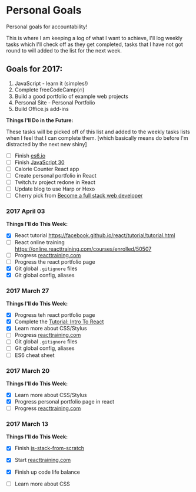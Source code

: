 # Personal Goals

Personal goals for accountability!

This is where I am keeping a log of what I want to achieve, I'll log weekly tasks which I'll check off as they get completed, tasks that I have not got round to will added to the list for the next week.

## Goals for 2017:

1. JavaScript - learn it (simples!)
2. Complete freeCodeCamp(:fire:)
3. Build a good portfolio of example web projects 
4. Personal Site - Personal Portfolio
5. Build Office.js add-ins

**Things I'll Do in the Future:**

These tasks will be picked off of this list and added to the weekly tasks lists when I feel that I can complete them. [which basically means do before I'm distracted by the next new shiny]

- [ ] Finish [es6.io](https://es6.io)
- [ ] Finish [JavaScript 30](https://javascript30.com/)
- [ ] Calorie Counter React app
- [ ] Create personal portfolio in React
- [ ] Twitch.tv project redone in React
- [ ] Update blog to use Harp or Hexo
- [ ] Cherry pick from [Become a full stack web developer](https://github.com/bmorelli25/Become-A-Full-Stack-Web-Developer)

### 2017 April 03

**Things I'll do This Week:**

- [x] React tutorial https://facebook.github.io/react/tutorial/tutorial.html
- [ ] React online training https://online.reacttraining.com/courses/enrolled/50507
- [ ] Progress [reacttraining.com](https://online.reacttraining.com/courses/50507/lectures/841119#/questions/2)
- [ ] Progress the react portfolio page
- [x] Git global `.gitignore` files
- [x] Git global config, aliases

### 2017 March 27

**Things I'll do This Week:**

- [x] Progress teh react portfolio page
- [x] Complete the [Tutorial: Intro To React](https://facebook.github.io/react/tutorial/tutorial.html)
- [x] Learn more about CSS/Stylus
- [ ] Progress [reacttraining.com](https://online.reacttraining.com/courses/50507/lectures/841119#/questions/2)
- [ ] Git global `.gitignore` files
- [ ] Git global config, aliases
- [ ] ES6 cheat sheet

### 2017 March 20

**Things I'll do This Week:**

- [x] Learn more about CSS/Stylus
- [x] Progress personal portfolio page in react
- [ ] Progress [reacttraining.com](https://online.reacttraining.com/courses/50507/lectures/841119#/questions/2)

### 2017 March 13

**Things I'll do This Week:**

- [x] Finish [js-stack-from-scratch](https://github.com/verekia/js-stack-from-scratch)
- [x] Start [reacttraining.com](https://online.reacttraining.com/courses/50507/lectures/841119#/questions/2)
- [x] Finish up code life balance
- [ ] Learn more about CSS

